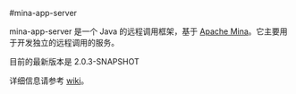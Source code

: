 #mina-app-server

mina-app-server 是一个 Java 的远程调用框架，基于 
[Apache Mina](http://mina.apache.org/)。它主要用于开发独立的远程调用的服务。

目前的最新版本是 2.0.3-SNAPSHOT

详细信息请参考 [wiki](http://git.oschina.net/yidinghe/mina-app-server/wikis/home)。
